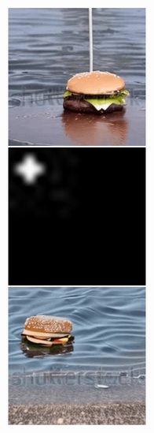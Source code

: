 

<p align="center">
  <img src="resources/original-burger.gif" width="280" height="280">
  <img src="resources/ezgif.com-animated-gif-maker.gif" width="280" height="280">
  <img src="resources/edited-burger.gif" width="280" height="280">
</p>
